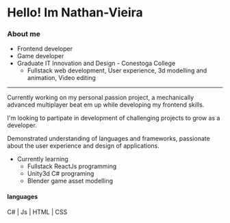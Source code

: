 # Hello! Im Nathan-Vieira
### About me

- Frontend developer
- Game developer
- Graduate IT Innovation and Design - Conestoga College
   - Fullstack web development, User experience, 3d modelling and animation, Video editing
***

Currently working on my personal passion project, a mechanically advanced multiplayer beat em up while developing my frontend skills.

I'm looking to partipate in development of challenging projects to grow as a developer.

Demonstrated understanding of languages and frameworks, passionate about the user experience and design of applications.

- Currently learning
  - Fullstack ReactJs programming
  - Unity3d C# programing
  - Blender game asset modelling
 
#### languages
C# | Js | HTML | CSS
